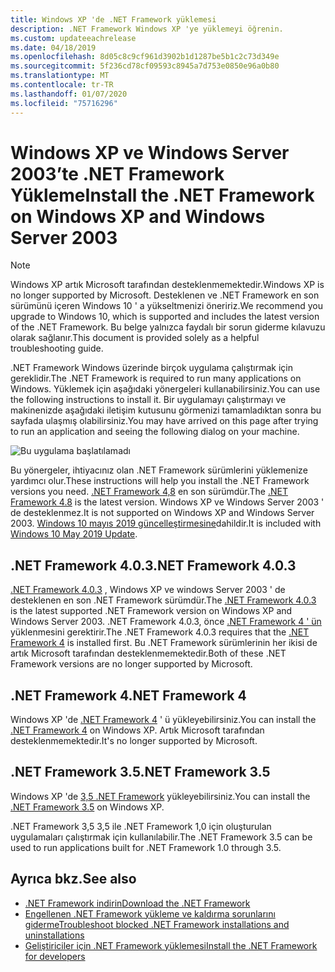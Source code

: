 ```yaml
---
title: Windows XP 'de .NET Framework yüklemesi
description: .NET Framework Windows XP 'ye yüklemeyi öğrenin.
ms.custom: updateeachrelease
ms.date: 04/18/2019
ms.openlocfilehash: 8d05c8c9cf961d3902b1d1287be5b1c2c73d349e
ms.sourcegitcommit: 5f236cd78cf09593c8945a7d753e0850e96a0b80
ms.translationtype: MT
ms.contentlocale: tr-TR
ms.lasthandoff: 01/07/2020
ms.locfileid: "75716296"
---
```

# <a name="install-the-net-framework-on-windows-xp-and-windows-server-2003"></a><span data-ttu-id="7fbd6-103">Windows XP ve Windows Server 2003’te .NET Framework Yükleme</span><span class="sxs-lookup"><span data-stu-id="7fbd6-103">Install the .NET Framework on Windows XP and Windows Server 2003</span></span>

> [!NOTE]
> <span data-ttu-id="7fbd6-104">Windows XP artık Microsoft tarafından desteklenmemektedir.</span><span class="sxs-lookup"><span data-stu-id="7fbd6-104">Windows XP is no longer supported by Microsoft.</span></span> <span data-ttu-id="7fbd6-105">Desteklenen ve .NET Framework en son sürümünü içeren Windows 10 ' a yükseltmenizi öneririz.</span><span class="sxs-lookup"><span data-stu-id="7fbd6-105">We recommend you upgrade to Windows 10, which is supported and includes the latest version of the .NET Framework.</span></span> <span data-ttu-id="7fbd6-106">Bu belge yalnızca faydalı bir sorun giderme kılavuzu olarak sağlanır.</span><span class="sxs-lookup"><span data-stu-id="7fbd6-106">This document is provided solely as a helpful troubleshooting guide.</span></span>

<span data-ttu-id="7fbd6-107">.NET Framework Windows üzerinde birçok uygulama çalıştırmak için gereklidir.</span><span class="sxs-lookup"><span data-stu-id="7fbd6-107">The .NET Framework is required to run many applications on Windows.</span></span> <span data-ttu-id="7fbd6-108">Yüklemek için aşağıdaki yönergeleri kullanabilirsiniz.</span><span class="sxs-lookup"><span data-stu-id="7fbd6-108">You can use the following instructions to install it.</span></span> <span data-ttu-id="7fbd6-109">Bir uygulamayı çalıştırmayı ve makinenizde aşağıdaki iletişim kutusunu görmenizi tamamladıktan sonra bu sayfada ulaşmış olabilirsiniz.</span><span class="sxs-lookup"><span data-stu-id="7fbd6-109">You may have arrived on this page after trying to run an application and seeing the following dialog on your machine.</span></span>

![Bu uygulama başlatılamadı](./media/this-application-could-not-be-started.png)

<span data-ttu-id="7fbd6-111">Bu yönergeler, ihtiyacınız olan .NET Framework sürümlerini yüklemenize yardımcı olur.</span><span class="sxs-lookup"><span data-stu-id="7fbd6-111">These instructions will help you install the .NET Framework versions you need.</span></span> <span data-ttu-id="7fbd6-112">[.NET Framework 4,8](https://github.com/Microsoft/dotnet/tree/master/releases/net48) en son sürümdür.</span><span class="sxs-lookup"><span data-stu-id="7fbd6-112">The [.NET Framework 4.8](https://github.com/Microsoft/dotnet/tree/master/releases/net48) is the latest version.</span></span> <span data-ttu-id="7fbd6-113">Windows XP ve Windows Server 2003 ' de desteklenmez.</span><span class="sxs-lookup"><span data-stu-id="7fbd6-113">It is not supported on Windows XP and Windows Server 2003.</span></span> <span data-ttu-id="7fbd6-114">[Windows 10 mayıs 2019 güncelleştirmesine](https://support.microsoft.com/help/4028685/windows-10-get-the-update)dahildir.</span><span class="sxs-lookup"><span data-stu-id="7fbd6-114">It is included with [Windows 10 May 2019 Update](https://support.microsoft.com/help/4028685/windows-10-get-the-update).</span></span>

## <a name="net-framework-403"></a><span data-ttu-id="7fbd6-115">.NET Framework 4.0.3</span><span class="sxs-lookup"><span data-stu-id="7fbd6-115">.NET Framework 4.0.3</span></span>

<span data-ttu-id="7fbd6-116">[.NET Framework 4.0.3](https://www.microsoft.com/download/details.aspx?id=29053) , Windows XP ve windows Server 2003 ' de desteklenen en son .NET Framework sürümdür.</span><span class="sxs-lookup"><span data-stu-id="7fbd6-116">The [.NET Framework 4.0.3](https://www.microsoft.com/download/details.aspx?id=29053) is the latest supported .NET Framework version on Windows XP and Windows Server 2003.</span></span> <span data-ttu-id="7fbd6-117">.NET Framework 4.0.3, önce [.NET Framework 4 ' ün](https://dotnet.microsoft.com/download/dotnet-framework/net40) yüklenmesini gerektirir.</span><span class="sxs-lookup"><span data-stu-id="7fbd6-117">The .NET Framework 4.0.3 requires that the [.NET Framework 4](https://dotnet.microsoft.com/download/dotnet-framework/net40) is installed first.</span></span> <span data-ttu-id="7fbd6-118">Bu .NET Framework sürümlerinin her ikisi de artık Microsoft tarafından desteklenmemektedir.</span><span class="sxs-lookup"><span data-stu-id="7fbd6-118">Both of these .NET Framework versions are no longer supported by Microsoft.</span></span>

## <a name="net-framework-4"></a><span data-ttu-id="7fbd6-119">.NET Framework 4</span><span class="sxs-lookup"><span data-stu-id="7fbd6-119">.NET Framework 4</span></span>

<span data-ttu-id="7fbd6-120">Windows XP 'de [.NET Framework 4](https://dotnet.microsoft.com/download/dotnet-framework/net40) ' ü yükleyebilirsiniz.</span><span class="sxs-lookup"><span data-stu-id="7fbd6-120">You can install the [.NET Framework 4](https://dotnet.microsoft.com/download/dotnet-framework/net40) on Windows XP.</span></span> <span data-ttu-id="7fbd6-121">Artık Microsoft tarafından desteklenmemektedir.</span><span class="sxs-lookup"><span data-stu-id="7fbd6-121">It's no longer supported by Microsoft.</span></span>

## <a name="net-framework-35"></a><span data-ttu-id="7fbd6-122">.NET Framework 3.5</span><span class="sxs-lookup"><span data-stu-id="7fbd6-122">.NET Framework 3.5</span></span>

<span data-ttu-id="7fbd6-123">Windows XP 'de [3,5 .NET Framework](https://dotnet.microsoft.com/download/dotnet-framework/net35-sp1) yükleyebilirsiniz.</span><span class="sxs-lookup"><span data-stu-id="7fbd6-123">You can install the [.NET Framework 3.5](https://dotnet.microsoft.com/download/dotnet-framework/net35-sp1) on Windows XP.</span></span>

<span data-ttu-id="7fbd6-124">.NET Framework 3,5 3,5 ile .NET Framework 1,0 için oluşturulan uygulamaları çalıştırmak için kullanılabilir.</span><span class="sxs-lookup"><span data-stu-id="7fbd6-124">The .NET Framework 3.5 can be used to run applications built for .NET Framework 1.0 through 3.5.</span></span>

## <a name="see-also"></a><span data-ttu-id="7fbd6-125">Ayrıca bkz.</span><span class="sxs-lookup"><span data-stu-id="7fbd6-125">See also</span></span>

- [<span data-ttu-id="7fbd6-126">.NET Framework indirin</span><span class="sxs-lookup"><span data-stu-id="7fbd6-126">Download the .NET Framework</span></span>](https://dotnet.microsoft.com/download)
- [<span data-ttu-id="7fbd6-127">Engellenen .NET Framework yükleme ve kaldırma sorunlarını giderme</span><span class="sxs-lookup"><span data-stu-id="7fbd6-127">Troubleshoot blocked .NET Framework installations and uninstallations</span></span>](troubleshoot-blocked-installations-and-uninstallations.md)
- [<span data-ttu-id="7fbd6-128">Geliştiriciler için .NET Framework yüklemesi</span><span class="sxs-lookup"><span data-stu-id="7fbd6-128">Install the .NET Framework for developers</span></span>](guide-for-developers.md)
